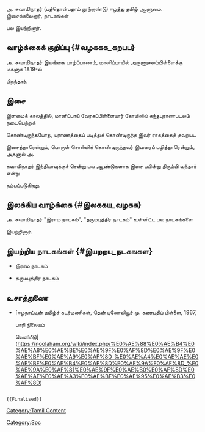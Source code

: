 அ. சுவாமிநாதர் (பத்தொன்பதாம் நூற்றாண்டு) ஈழத்து தமிழ் ஆளுமை. இசைக்கலைஞர், நாடகங்கள்
பல இயற்றினார்.

## வாழ்க்கைக் குறிப்பு {#வழககக_கறபப}

அ. சுவாமிநாதர் இலங்கை யாழ்ப்பாணம், மானிப்பாயில் அருணாசலம்பிள்ளைக்கு மகனாக 1819-ல்
பிறந்தார்.

## இசை

இளமைக் காலத்தில், மானிப்பாய் வேரகப்பிள்ளையார் கோயிலில் கந்தபுராணபடலம் நடைபெற்றுக்
கொண்டிருந்தபோது, புராணத்தைப் படித்துக் கொண்டிருந்த இவர் ராகத்தைத் தவறுபட
இசைத்தாரென்றும், பொருள் சொல்லிக் கொண்டிருந்தவர் இவரைப் பழித்தாரென்றும், அதனால் அ.
சுவாமிநாதர் இந்தியாவுக்குச் சென்று பல ஆண்டுகளாக இசை பயின்று திரும்பி வந்தார் என்று
நம்பப்படுகிறது.

## இலக்கிய வாழ்க்கை {#இலககய_வழகக}

அ. சுவாமிநாதர் \"இராம நாடகம்\", \"தருமபுத்திர நாடகம்\" உள்ளிட்ட பல நாடகங்களை
இயற்றினார்.

## இயற்றிய நாடகங்கள் {#இயறறய_நடகஙகள}

-   இராம நாடகம்
-   தருமபுத்திர நாடகம்

## உசாத்துணை

-   [ஈழநாட்டின் தமிழ்ச் சுடர்மணிகள், தென் புலோலியூர் மு. கணபதிப் பிள்ளை, 1967,
    பாரி நிலையம்
    வெளியீடு](https://noolaham.org/wiki/index.php/%E0%AE%88%E0%AE%B4%E0%AE%A8%E0%AE%BE%E0%AE%9F%E0%AF%8D%E0%AE%9F%E0%AE%BF%E0%AE%A9%E0%AF%8D_%E0%AE%A4%E0%AE%AE%E0%AE%BF%E0%AE%B4%E0%AF%8D%E0%AE%9A%E0%AF%8D_%E0%AE%9A%E0%AF%81%E0%AE%9F%E0%AE%B0%E0%AF%8D%E0%AE%AE%E0%AE%A3%E0%AE%BF%E0%AE%95%E0%AE%B3%E0%AF%8D)

```{=mediawiki}
{{Finalised}}
```
[Category:Tamil Content](Category:Tamil_Content "wikilink")
[Category:Spc](Category:Spc "wikilink")
